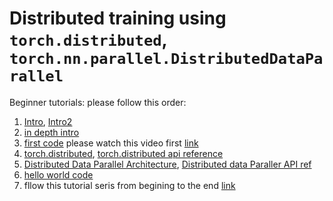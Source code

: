 # Distributed training using `torch.distributed`, `torch.nn.parallel.DistributedDataParallel`
Beginner tutorials: please follow this order:
1. [Intro](https://pytorch.org/tutorials/beginner/ddp_series_intro.html), [Intro2](https://pytorch.org/tutorials/beginner/ddp_series_theory.html)
2. [in depth intro](https://pytorch.org/tutorials/beginner/dist_overview.html)
3. [first code](https://pytorch.org/tutorials/beginner/ddp_series_multigpu.html) please watch this video first [link](https://www.youtube.com/watch?v=-LAtx9Q6DA8&list=PL_lsbAsL_o2CSuhUhJIiW0IkdT5C2wGWj&index=3&pp=iAQB)
4. [torch.distributed](https://pytorch.org/tutorials/intermediate/dist_tuto.html), [torch.distributed api reference](https://pytorch.org/docs/stable/distributed.html)
5. [Distributed Data Parallel Architecture](https://pytorch.org/docs/master/notes/ddp.html), [Distributed data Paraller API ref](https://pytorch.org/docs/master/generated/torch.nn.parallel.DistributedDataParallel.html)
6. [hello world code](https://pytorch.org/tutorials/intermediate/ddp_tutorial.html#save-and-load-checkpoints)
7. fllow this tutorial seris from begining to the end [link](https://pytorch.org/tutorials/beginner/ddp_series_intro.html)
